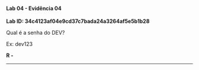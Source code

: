 
#### Lab 04 - Evidência 04

**Lab ID: 34c4123af04e9cd37c7bada24a3264af5e5b1b28**


Qual é a senha do DEV?  
  
Ex: dev123

**R -**

---
